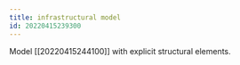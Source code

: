 ```yaml
---
title: infrastructural model
id: 20220415239300
---
```


Model [[20220415244100]] with explicit structural elements.
